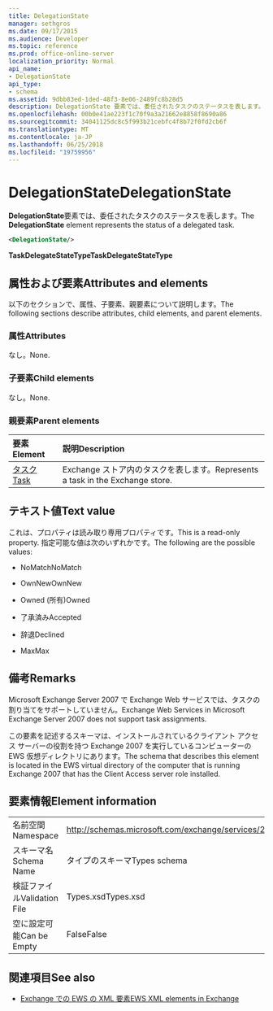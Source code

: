 ```yaml
---
title: DelegationState
manager: sethgros
ms.date: 09/17/2015
ms.audience: Developer
ms.topic: reference
ms.prod: office-online-server
localization_priority: Normal
api_name:
- DelegationState
api_type:
- schema
ms.assetid: 9dbb83ed-1ded-48f3-8e06-2489fc8b28d5
description: DelegationState 要素では、委任されたタスクのステータスを表します。
ms.openlocfilehash: 00b0e41ae223f1c70f9a3a21662e8858f8690a86
ms.sourcegitcommit: 34041125dc8c5f993b21cebfc4f8b72f0fd2cb6f
ms.translationtype: MT
ms.contentlocale: ja-JP
ms.lasthandoff: 06/25/2018
ms.locfileid: "19759956"
---
```

# <a name="delegationstate"></a><span data-ttu-id="05a2e-103">DelegationState</span><span class="sxs-lookup"><span data-stu-id="05a2e-103">DelegationState</span></span>

<span data-ttu-id="05a2e-104">**DelegationState**要素では、委任されたタスクのステータスを表します。</span><span class="sxs-lookup"><span data-stu-id="05a2e-104">The **DelegationState** element represents the status of a delegated task.</span></span> 
  
```xml
<DelegationState/>
```

<span data-ttu-id="05a2e-105">**TaskDelegateStateType**</span><span class="sxs-lookup"><span data-stu-id="05a2e-105">**TaskDelegateStateType**</span></span>

## <a name="attributes-and-elements"></a><span data-ttu-id="05a2e-106">属性および要素</span><span class="sxs-lookup"><span data-stu-id="05a2e-106">Attributes and elements</span></span>

<span data-ttu-id="05a2e-107">以下のセクションで、属性、子要素、親要素について説明します。</span><span class="sxs-lookup"><span data-stu-id="05a2e-107">The following sections describe attributes, child elements, and parent elements.</span></span>
  
### <a name="attributes"></a><span data-ttu-id="05a2e-108">属性</span><span class="sxs-lookup"><span data-stu-id="05a2e-108">Attributes</span></span>

<span data-ttu-id="05a2e-109">なし。</span><span class="sxs-lookup"><span data-stu-id="05a2e-109">None.</span></span>
  
### <a name="child-elements"></a><span data-ttu-id="05a2e-110">子要素</span><span class="sxs-lookup"><span data-stu-id="05a2e-110">Child elements</span></span>

<span data-ttu-id="05a2e-111">なし。</span><span class="sxs-lookup"><span data-stu-id="05a2e-111">None.</span></span>
  
### <a name="parent-elements"></a><span data-ttu-id="05a2e-112">親要素</span><span class="sxs-lookup"><span data-stu-id="05a2e-112">Parent elements</span></span>

|<span data-ttu-id="05a2e-113">**要素**</span><span class="sxs-lookup"><span data-stu-id="05a2e-113">**Element**</span></span>|<span data-ttu-id="05a2e-114">**説明**</span><span class="sxs-lookup"><span data-stu-id="05a2e-114">**Description**</span></span>|
|:-----|:-----|
|[<span data-ttu-id="05a2e-115">タスク</span><span class="sxs-lookup"><span data-stu-id="05a2e-115">Task</span></span>](task.md) <br/> |<span data-ttu-id="05a2e-116">Exchange ストア内のタスクを表します。</span><span class="sxs-lookup"><span data-stu-id="05a2e-116">Represents a task in the Exchange store.</span></span>  <br/> |
   
## <a name="text-value"></a><span data-ttu-id="05a2e-117">テキスト値</span><span class="sxs-lookup"><span data-stu-id="05a2e-117">Text value</span></span>

<span data-ttu-id="05a2e-118">これは、プロパティは読み取り専用プロパティです。</span><span class="sxs-lookup"><span data-stu-id="05a2e-118">This is a read-only property.</span></span> <span data-ttu-id="05a2e-119">指定可能な値は次のいずれかです。</span><span class="sxs-lookup"><span data-stu-id="05a2e-119">The following are the possible values:</span></span>
  
- <span data-ttu-id="05a2e-120">NoMatch</span><span class="sxs-lookup"><span data-stu-id="05a2e-120">NoMatch</span></span>
    
- <span data-ttu-id="05a2e-121">OwnNew</span><span class="sxs-lookup"><span data-stu-id="05a2e-121">OwnNew</span></span>
    
- <span data-ttu-id="05a2e-122">Owned (所有)</span><span class="sxs-lookup"><span data-stu-id="05a2e-122">Owned</span></span>
    
- <span data-ttu-id="05a2e-123">了承済み</span><span class="sxs-lookup"><span data-stu-id="05a2e-123">Accepted</span></span>
    
- <span data-ttu-id="05a2e-124">辞退</span><span class="sxs-lookup"><span data-stu-id="05a2e-124">Declined</span></span>
    
- <span data-ttu-id="05a2e-125">Max</span><span class="sxs-lookup"><span data-stu-id="05a2e-125">Max</span></span>
    
## <a name="remarks"></a><span data-ttu-id="05a2e-126">備考</span><span class="sxs-lookup"><span data-stu-id="05a2e-126">Remarks</span></span>

<span data-ttu-id="05a2e-127">Microsoft Exchange Server 2007 で Exchange Web サービスでは、タスクの割り当てをサポートしていません。</span><span class="sxs-lookup"><span data-stu-id="05a2e-127">Exchange Web Services in Microsoft Exchange Server 2007 does not support task assignments.</span></span>
  
<span data-ttu-id="05a2e-128">この要素を記述するスキーマは、インストールされているクライアント アクセス サーバーの役割を持つ Exchange 2007 を実行しているコンピューターの EWS 仮想ディレクトリにあります。</span><span class="sxs-lookup"><span data-stu-id="05a2e-128">The schema that describes this element is located in the EWS virtual directory of the computer that is running Exchange 2007 that has the Client Access server role installed.</span></span>
  
## <a name="element-information"></a><span data-ttu-id="05a2e-129">要素情報</span><span class="sxs-lookup"><span data-stu-id="05a2e-129">Element information</span></span>

|||
|:-----|:-----|
|<span data-ttu-id="05a2e-130">名前空間</span><span class="sxs-lookup"><span data-stu-id="05a2e-130">Namespace</span></span>  <br/> |http://schemas.microsoft.com/exchange/services/2006/types  <br/> |
|<span data-ttu-id="05a2e-131">スキーマ名</span><span class="sxs-lookup"><span data-stu-id="05a2e-131">Schema Name</span></span>  <br/> |<span data-ttu-id="05a2e-132">タイプのスキーマ</span><span class="sxs-lookup"><span data-stu-id="05a2e-132">Types schema</span></span>  <br/> |
|<span data-ttu-id="05a2e-133">検証ファイル</span><span class="sxs-lookup"><span data-stu-id="05a2e-133">Validation File</span></span>  <br/> |<span data-ttu-id="05a2e-134">Types.xsd</span><span class="sxs-lookup"><span data-stu-id="05a2e-134">Types.xsd</span></span>  <br/> |
|<span data-ttu-id="05a2e-135">空に設定可能</span><span class="sxs-lookup"><span data-stu-id="05a2e-135">Can be Empty</span></span>  <br/> |<span data-ttu-id="05a2e-136">False</span><span class="sxs-lookup"><span data-stu-id="05a2e-136">False</span></span>  <br/> |
   
## <a name="see-also"></a><span data-ttu-id="05a2e-137">関連項目</span><span class="sxs-lookup"><span data-stu-id="05a2e-137">See also</span></span>

- [<span data-ttu-id="05a2e-138">Exchange での EWS の XML 要素</span><span class="sxs-lookup"><span data-stu-id="05a2e-138">EWS XML elements in Exchange</span></span>](ews-xml-elements-in-exchange.md)

